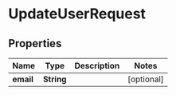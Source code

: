 

# UpdateUserRequest


## Properties

Name | Type | Description | Notes
------------ | ------------- | ------------- | -------------
**email** | **String** |  |  [optional]



